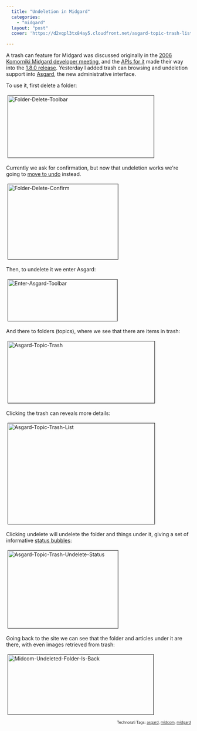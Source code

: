```yaml
---
  title: "Undeletion in Midgard"
  categories: 
    - "midgard"
  layout: "post"
  cover: 'https://d2vqpl3tx84ay5.cloudfront.net/asgard-topic-trash-list.jpg'

---
```

A trash can feature for Midgard was discussed originally in the <a href="http://bergie.iki.fi/blog/midgard-developer-meeting-in-komorniki/#8b7051187b9191cdcdae6ed5a10e5adc">2006 Komorniki Midgard developer meeting</a>, and the <a href="http://www.midgard-project.org/documentation/mgdschema-method-undelete/">APIs for it</a> made their way into the <a href="http://www.midgard-project.org/midgard/1.8/">1.8.0 release</a>. Yesterday I added trash can browsing and undeletion support into <a href="http://bergie.iki.fi/blog/building_a_new_admin_interface_for_midgard/">Asgard</a>, the new administrative interface.

To use it, first delete a folder:

<img src="https://d2vqpl3tx84ay5.cloudfront.net/folder-delete-toolbar.jpg" height="169" width="398" border="1" hspace="4" vspace="4" alt="Folder-Delete-Toolbar" />

Currently we ask for confirmation, but now that undeletion works we're going to <a href="http://www.alistapart.com/articles/neveruseawarning">move to undo</a> instead.

<img src="https://d2vqpl3tx84ay5.cloudfront.net/folder-delete-confirm.jpg" height="204" width="300" border="1" hspace="4" vspace="4" alt="Folder-Delete-Confirm" />

Then, to undelete it we enter Asgard:

<img src="https://d2vqpl3tx84ay5.cloudfront.net/enter-asgard-toolbar.jpg" height="113" width="298" border="1" hspace="4" vspace="4" alt="Enter-Asgard-Toolbar" />

And there to folders (topics), where we see that there are items in trash:

<img src="https://d2vqpl3tx84ay5.cloudfront.net/asgard-topic-trash.jpg" height="168" width="400" border="1" hspace="4" vspace="4" alt="Asgard-Topic-Trash" />

Clicking the trash can reveals more details:

<img src="https://d2vqpl3tx84ay5.cloudfront.net/asgard-topic-trash-list.jpg" height="274" width="400" border="1" hspace="4" vspace="4" alt="Asgard-Topic-Trash-List" />

Clicking undelete will undelete the folder and things under it, giving a set of informative <a href="http://ajaxian.com/archives/protogrowl-notification-messages">status bubbles</a>:

<img src="https://d2vqpl3tx84ay5.cloudfront.net/asgard-topic-trash-undelete-status.jpg" height="211" width="300" border="1" hspace="4" vspace="4" alt="Asgard-Topic-Trash-Undelete-Status" />

Going back to the site we can see that the folder and articles under it are there, with even images retrieved from trash:

<img src="https://d2vqpl3tx84ay5.cloudfront.net/midcom-undeleted-folder-is-back.jpg" height="163" width="397" border="1" hspace="4" vspace="4" alt="Midcom-Undeleted-Folder-Is-Back" />

<p style="text-align:right;font-size:10px;">Technorati Tags: <a href="http://www.technorati.com/tag/asgard" rel="tag">asgard</a>, <a href="http://www.technorati.com/tag/midcom" rel="tag">midcom</a>, <a href="http://www.technorati.com/tag/midgard" rel="tag">midgard</a></p>
